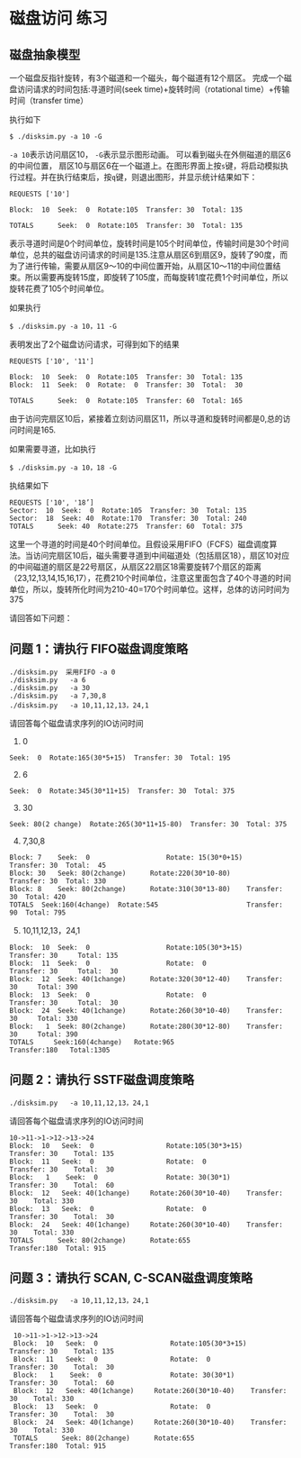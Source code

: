 # 磁盘访问 练习

## 磁盘抽象模型

一个磁盘反指针旋转，有3个磁道和一个磁头，每个磁道有12个扇区。
完成一个磁盘访问请求的时间包括:寻道时间(seek time)+旋转时间（rotational time）+传输时间（transfer time）

执行如下

```
$ ./disksim.py -a 10 -G
```

`-a 10`表示访问扇区10， `-G`表示显示图形动画。
可以看到磁头在外侧磁道的扇区6的中间位置， 扇区10与扇区6在一个磁道上。在图形界面上按`s`键，将启动模拟执行过程。并在执行结束后，按`q`键，则退出图形，并显示统计结果如下：

```
REQUESTS ['10']

Block:  10  Seek:  0  Rotate:105  Transfer: 30  Total: 135

TOTALS      Seek:  0  Rotate:105  Transfer: 30  Total: 135
```

表示寻道时间是0个时间单位，旋转时间是105个时间单位，传输时间是30个时间单位，总共的磁盘访问请求的时间是135.注意从扇区6到扇区9，旋转了90度，而为了进行传输，需要从扇区9～10的中间位置开始，从扇区10～11的中间位置结束。所以需要再旋转15度，即旋转了105度，而每旋转1度花费1个时间单位，所以旋转花费了105个时间单位。

如果执行

```
$ ./disksim.py -a 10，11 -G
```
表明发出了2个磁盘访问请求，可得到如下的结果
```
REQUESTS ['10', '11']

Block:  10  Seek:  0  Rotate:105  Transfer: 30  Total: 135
Block:  11  Seek:  0  Rotate:  0  Transfer: 30  Total:  30

TOTALS      Seek:  0  Rotate:105  Transfer: 60  Total: 165

```
由于访问完扇区10后，紧接着立刻访问扇区11，所以寻道和旋转时间都是0,总的访问时间是165.

如果需要寻道，比如执行

```
$ ./disksim.py -a 10，18 -G
```

执结果如下
```
REQUESTS ['10', '18’]
Sector:  10  Seek:  0  Rotate:105  Transfer: 30  Total: 135
Sector:  18  Seek: 40  Rotate:170  Transfer: 30  Total: 240
TOTALS      Seek: 40  Rotate:275  Transfer: 60  Total: 375
```
这里一个寻道的时间是40个时间单位。且假设采用FIFO（FCFS）磁盘调度算法。当访问完扇区10后，磁头需要寻道到中间磁道处（包括扇区18），扇区10对应的中间磁道的扇区是22号扇区，从扇区22扇区18需要旋转7个扇区的距离（23,12,13,14,15,16,17），花费210个时间单位，注意这里面包含了40个寻道的时间单位，所以，旋转所化时间为210-40=170个时间单位。这样，总体的访问时间为375


请回答如下问题：

## 问题 1：请执行 FIFO磁盘调度策略

```
./disksim.py  采用FIFO -a 0
./disksim.py   -a 6
./disksim.py   -a 30
./disksim.py   -a 7,30,8
./disksim.py   -a 10,11,12,13，24,1
```
请回答每个磁盘请求序列的IO访问时间
1. 0
 ```
 Seek:  0  Rotate:165(30*5+15)  Transfer: 30  Total: 195
 ```
2. 6
 ```
 Seek:  0  Rotate:345(30*11+15)  Transfer: 30  Total: 375
 ```
3. 30
 ```
 Seek: 80(2 change)  Rotate:265(30*11+15-80)  Transfer: 30  Total: 375
 ```
4. 7,30,8
 ```
 Block:	7	 Seek:  0					Rotate: 15(30*0+15)		Transfer: 30  Total:  45
 Block:	30	 Seek: 80(2change)		Rotate:220(30*10-80)		Transfer: 30  Total: 330
 Block:	8	 Seek: 80(2change)		Rotate:310(30*13-80) 	Transfer: 30  Total: 420
 TOTALS	 Seek:160(4change)	Rotate:545  					Transfer: 90  Total: 795
 ```
5. 10,11,12,13，24,1
 ```
 Block:  10  Seek:  0   				Rotate:105(30*3+15)		Transfer: 30 	 Total: 135
 Block:  11  Seek:  0   				Rotate:  0  					Transfer: 30 	 Total:  30
 Block:  12  Seek: 40(1change)  	Rotate:320(30*12-40)  	Transfer: 30	 Total: 390
 Block:  13  Seek:  0   				Rotate:  0  					Transfer: 30  	 Total:  30
 Block:  24  Seek: 40(1change)  	Rotate:260(30*10-40)  	Transfer: 30 	 Total: 330
 Block:   1	 Seek: 80(2change)  	Rotate:280(30*12-80)  	Transfer: 30  	 Total: 390
 TOTALS     Seek:160(4change)  	Rotate:965  					Transfer:180   Total:1305
 ```

## 问题 2：请执行 SSTF磁盘调度策略

```
./disksim.py   -a 10,11,12,13，24,1
```
请回答每个磁盘请求序列的IO访问时间
 ```
 10->11->1->12->13->24
 Block:  10   Seek:  0  				Rotate:105(30*3+15)  	Transfer: 30 	Total: 135
 Block:  11   Seek:  0  				Rotate:  0  					Transfer: 30  	Total:  30
 Block:   1    Seek:  0  				Rotate: 30(30*1)			Transfer: 30 	Total:  60
 Block:  12   Seek: 40(1change) 	Rotate:260(30*10-40)  	Transfer: 30  	Total: 330
 Block:  13   Seek:  0  				Rotate:  0  					Transfer: 30  	Total:  30
 Block:  24   Seek: 40(1change) 	Rotate:260(30*10-40)  	Transfer: 30  	Total: 330
 TOTALS      Seek: 80(2change)  	Rotate:655 					Transfer:180  Total: 915
 ```

## 问题 3：请执行 SCAN, C-SCAN磁盘调度策略

```
./disksim.py   -a 10,11,12,13，24,1
```
请回答每个磁盘请求序列的IO访问时间
```
 10->11->1->12->13->24
 Block:  10   Seek:  0  				Rotate:105(30*3+15)  	Transfer: 30 	Total: 135
 Block:  11   Seek:  0  				Rotate:  0  					Transfer: 30  	Total:  30
 Block:   1    Seek:  0  				Rotate: 30(30*1)			Transfer: 30 	Total:  60
 Block:  12   Seek: 40(1change) 	Rotate:260(30*10-40)  	Transfer: 30  	Total: 330
 Block:  13   Seek:  0  				Rotate:  0  					Transfer: 30  	Total:  30
 Block:  24   Seek: 40(1change) 	Rotate:260(30*10-40)  	Transfer: 30  	Total: 330
 TOTALS      Seek: 80(2change)  	Rotate:655 					Transfer:180  Total: 915
```

